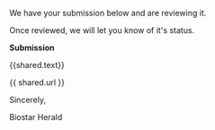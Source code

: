 We have your submission below and are reviewing it. 

Once reviewed, we will let you know of it's status. 

**Submission**


{{shared.text}}


{{ shared.url }} 

Sincerely,

Biostar Herald

